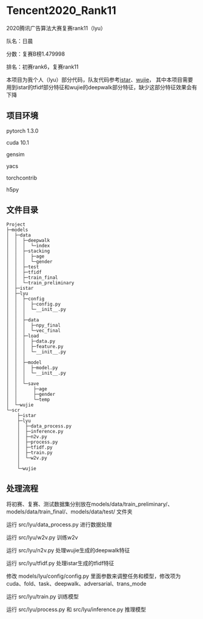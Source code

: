 # Tencent2020_Rank11

2020腾讯广告算法大赛复赛rank11（lyu）

队名：日晨

分数：复赛B榜1.479998

排名：初赛rank6，复赛rank11

本项目为我个人（lyu）部分代码，队友代码参考[istar]()、[wujie](https://github.com/wujiekd/2020-Tencent-advertising-algorithm-contest-rank11)，
其中本项目需要用到istar的tfidf部分特征和wujie的deepwalk部分特征，缺少这部分特征效果会有下降

## 项目环境

pytorch 1.3.0

cuda 10.1

gensim

yacs

torchcontrib

h5py

## 文件目录

```
Project
├─models
│  ├─data
│  │  ├─deepwalk
│  │  │  └─index
│  │  ├─stacking
│  │  │  ├─age
│  │  │  └─gender
│  │  ├─test
│  │  ├─tfidf
│  │  ├─train_final
│  │  └─train_preliminary
│  ├─istar
│  ├─lyu
│  │  ├─config
│  │  │  ├─config.py
│  │  │  └─__init__.py
│  │  │
│  │  ├─data
│  │  │  ├─npy_final
│  │  │  └─vec_final
│  │  ├─load
│  │  │  ├─data.py
│  │  │  ├─feature.py
│  │  │  └─__init__.py
│  │  │
│  │  ├─model
│  │  │  ├─model.py
│  │  │  └─__init__.py
│  │  │
│  │  └─save
│  │      ├─age
│  │      ├─gender
│  │      └─temp
│  └─wujie
└─scr
    ├─istar
    ├─lyu
    │  ├─data_process.py
    │  ├─inference.py
    │  ├─n2v.py
    │  ├─process.py
    │  ├─tfidf.py
    │  ├─train.py
    │  └─w2v.py
    │
    └─wujie
```

## 处理流程

将初赛、复赛、测试数据集分别放在models/data/train_preliminary/、models/data/train_final/、models/data/test/ 文件夹

运行 src/lyu/data_process.py 进行数据处理

运行 src/lyu/w2v.py 训练w2v

运行 src/lyu/n2v.py 处理wujie生成的deepwalk特征

运行 src/lyu/tfidf.py 处理istar生成的tfidf特征

修改 models/lyu/config/config.py 里面参数来调整任务和模型，修改项为cuda、fold、task、deepwalk、adversarial、trans_mode

运行 src/lyu/train.py 训练模型

运行 src/lyu/process.py 和 src/lyu/inference.py 推理模型
